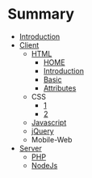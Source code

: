 # Summary

* [Introduction](README.md)
* [Client](qian_duan.md)
   * [HTML](1.javascript.md)
       * [HOME](home.md)
       * [Introduction](introduction.md)
       * [Basic](basic.md)
       * [Attributes](attributes.md)
   * CSS
       * [1](c.1.md)
       * [2](c.2.md)
   * [Javascript](javascript.md)
   * [jQuery](jquery.md)
   * Mobile-Web
* [Server](hou_duan.md)
   * [PHP](1.php.md)
   * [NodeJs](nodejs.md)

